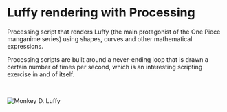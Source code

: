 # Luffy rendering with Processing

Processing script that renders Luffy (the main protagonist of the One Piece manganime series) using shapes, curves and other mathematical expressions.

Processing scripts are built around a never-ending loop that is drawn a certain number of times per second, which is an interesting scripting exercise in and of itself.

<br/>

![Monkey D. Luffy](Luffy_Processing.gif)